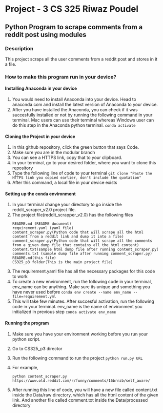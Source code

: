# Project - 3 CS 325 Riwaz Poudel
## Python Program to scrape comments from a reddit post using modules
### Description
This project scraps all the user comments from a reddit post and stores in it a file.
### How to make this program run in your device?
#### Installing Anaconda in your device
1. You would need to install Anaconda into your device. Head to anaconda.com and install the latest version of Anaconda to your device.
2. After you have installed the Anaconda, you can check if it was succesfully installed or not by running the following command in your terminal. Mac users can use their terminal whereas Windows user can do this step in the Anaconda python terminal. 
   ```conda activate```
#### Cloning the Project in your device
1. In this github repository, click the green button that says Code.
2. Make sure you are in the modular branch
3. You can see a HTTPS link, copy that to your clipboard.
4. In your terminal, go to your desired folder, where you want to clone this repository
5. Type the following line of code to your terminal
   ```git clone "Paste the HTTPS link you copied earlier, don't include the quotation"```
6. After this command, a local file in your device exists
#### Setting up the conda environment
1. In your terminal change your directory to go inside the reddit_scraper_v2.0 project file. 
2. The project file(reddit_scrapper_v2.0) has the following files
   ```
   README.md (README document)
   requirement.yaml (yaml file)
   content_scraper.py(Python code that will scrape all the html content from a reddit link and dump it into a file)
   comment_scraper.py(Python code that will scrape all the comments from a given dump file that contains all the html content)
   content.txt(sample html dump file after running content_scraper.py)
   comments.txt (sample dump file after running comment_scraper.py)
   README.md(this file)
   CS325_p3 folder(This is the main project file)
   
   ```
3. The requirement.yaml file has all the necessary packages for this code to work
4. To create a new environment, run the following code in your terminal, env_name can be anything. Make sure its unique and something you have never used before
   ```conda env create --name env_name --file=requirement.yml```
5. This will take few minutes. After succesful activation, run the following code in your terminal. env_name is the name of environment you initialized in previous step
   ```conda activate env_name```
#### Running the program
   
   1. Make sure you have your environment working before you run your python script.
   2. Go to CS325_p3 director
   3. Run the following command to run the project
      ```python run.py URL```
   4. For example,
      
      ```python content_scraper.py https://www.old.reddit.com/r/funny/comments/16brnzb/self_aware/```
   6. After running this line of code, you will have a new file called content.txt inside the Data/raw directory, which has all the html content of the given link. And another file called comment.txt inside the Data/processed directory
   
      
